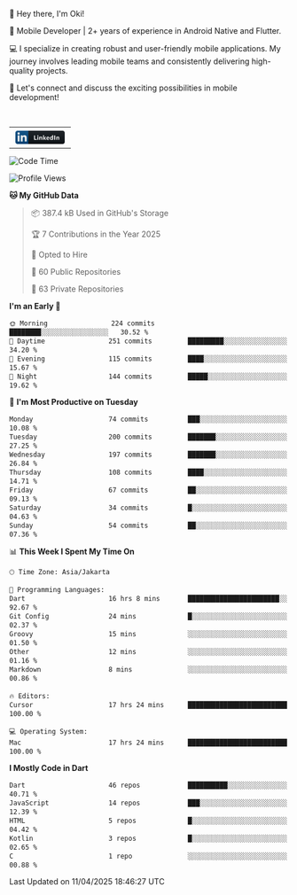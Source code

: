 <p>
 👋 Hey there, I'm Oki!

🚀 Mobile Developer | 2+ years of experience in Android Native and Flutter.

💻 I specialize in creating robust and user-friendly mobile applications. My journey involves leading mobile teams and consistently delivering high-quality projects.

🔗 Let's connect and discuss the exciting possibilities in mobile development!

<br>

<table style="border:none; border-collapse:collapse; cellspacing:0; cellpadding:0">
    <tr>
        <td>
           <a href="https://www.linkedin.com/in/oki-6ba305173/" target="_blank">
              <img src="https://github.com/inisialkey/inisialkey/blob/main/assets/linkedin.svg" alt="LinkedIn" style="vertical-align:top; margin:4px" height=24>
          </a>
        </td>
    </tr>
</table>

<!-- <br>

<!--START_SECTION:waka-->
![Code Time](http://img.shields.io/badge/Code%20Time-1%2C163%20hrs%2032%20mins-blue)

![Profile Views](http://img.shields.io/badge/Profile%20Views-0-blue)

**🐱 My GitHub Data** 

> 📦 387.4 kB Used in GitHub's Storage 
 > 
> 🏆 7 Contributions in the Year 2025
 > 
> 💼 Opted to Hire
 > 
> 📜 60 Public Repositories 
 > 
> 🔑 63 Private Repositories 
 > 
**I'm an Early 🐤** 

```text
🌞 Morning                224 commits         ████████░░░░░░░░░░░░░░░░░   30.52 % 
🌆 Daytime                251 commits         █████████░░░░░░░░░░░░░░░░   34.20 % 
🌃 Evening                115 commits         ████░░░░░░░░░░░░░░░░░░░░░   15.67 % 
🌙 Night                  144 commits         █████░░░░░░░░░░░░░░░░░░░░   19.62 % 
```
📅 **I'm Most Productive on Tuesday** 

```text
Monday                   74 commits          ███░░░░░░░░░░░░░░░░░░░░░░   10.08 % 
Tuesday                  200 commits         ███████░░░░░░░░░░░░░░░░░░   27.25 % 
Wednesday                197 commits         ███████░░░░░░░░░░░░░░░░░░   26.84 % 
Thursday                 108 commits         ████░░░░░░░░░░░░░░░░░░░░░   14.71 % 
Friday                   67 commits          ██░░░░░░░░░░░░░░░░░░░░░░░   09.13 % 
Saturday                 34 commits          █░░░░░░░░░░░░░░░░░░░░░░░░   04.63 % 
Sunday                   54 commits          ██░░░░░░░░░░░░░░░░░░░░░░░   07.36 % 
```


📊 **This Week I Spent My Time On** 

```text
🕑︎ Time Zone: Asia/Jakarta

💬 Programming Languages: 
Dart                     16 hrs 8 mins       ███████████████████████░░   92.67 % 
Git Config               24 mins             █░░░░░░░░░░░░░░░░░░░░░░░░   02.37 % 
Groovy                   15 mins             ░░░░░░░░░░░░░░░░░░░░░░░░░   01.50 % 
Other                    12 mins             ░░░░░░░░░░░░░░░░░░░░░░░░░   01.16 % 
Markdown                 8 mins              ░░░░░░░░░░░░░░░░░░░░░░░░░   00.86 % 

🔥 Editors: 
Cursor                   17 hrs 24 mins      █████████████████████████   100.00 % 

💻 Operating System: 
Mac                      17 hrs 24 mins      █████████████████████████   100.00 % 
```

**I Mostly Code in Dart** 

```text
Dart                     46 repos            ██████████░░░░░░░░░░░░░░░   40.71 % 
JavaScript               14 repos            ███░░░░░░░░░░░░░░░░░░░░░░   12.39 % 
HTML                     5 repos             █░░░░░░░░░░░░░░░░░░░░░░░░   04.42 % 
Kotlin                   3 repos             █░░░░░░░░░░░░░░░░░░░░░░░░   02.65 % 
C                        1 repo              ░░░░░░░░░░░░░░░░░░░░░░░░░   00.88 % 
```




 Last Updated on 11/04/2025 18:46:27 UTC
<!--END_SECTION:waka-->
